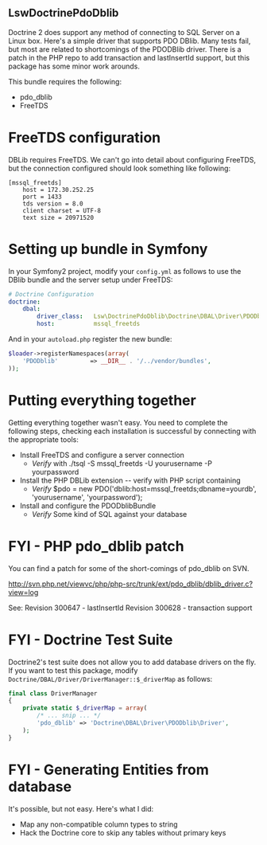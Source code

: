 LswDoctrinePdoDblib
--------------

Doctrine 2 does support any method of connecting to SQL Server on a Linux box. Here's a simple driver that supports PDO DBlib. Many tests fail, but most are related to shortcomings of the PDODBlib driver. There is a patch in the PHP repo to add transaction and lastInsertId support, but this package has some minor work arounds.

This bundle requires the following:
* pdo_dblib
* FreeTDS

FreeTDS configuration
=====================

DBLib requires FreeTDS. We can't go into detail about configuring FreeTDS, but the connection configured should look something like following:

```
[mssql_freetds]
    host = 172.30.252.25
    port = 1433
    tds version = 8.0
    client charset = UTF-8
    text size = 20971520

```

Setting up bundle in Symfony
============================

In your Symfony2 project, modify your `config.yml` as follows to use the DBlib bundle and the server setup under FreeTDS:

```yml
# Doctrine Configuration
doctrine:
    dbal:
        driver_class:   Lsw\DoctrinePdoDblib\Doctrine\DBAL\Driver\PDODblib\Driver
        host:           mssql_freetds

```

And in your `autoload.php` register the new bundle:
```php
$loader->registerNamespaces(array(
    'PDODblib'         => __DIR__ . '/../vendor/bundles',
));
```

Putting everything together
===========================

Getting everything together wasn't easy. You need to complete the following steps, checking each installation is successful by connecting with the appropriate tools:

* Install FreeTDS and configure a server connection 
    * *Verify* with ./tsql -S mssql_freetds -U yourusername -P yourpassword
* Install the PHP DBLib extension -- verify with PHP script containing 
    * *Verify* $pdo = new PDO('dblib:host=mssql_freetds;dbname=yourdb', 'yourusername', 'yourpassword');
* Install and configure the PDODblibBundle 
    * *Verify* Some kind of SQL against your database


FYI - PHP pdo_dblib patch
=========================

You can find a patch for some of the short-comings of pdo_dblib on SVN.

http://svn.php.net/viewvc/php/php-src/trunk/ext/pdo_dblib/dblib_driver.c?view=log

See:
Revision 300647 - lastInsertId
Revision 300628 - transaction support

FYI - Doctrine Test Suite
=========================

Doctrine2's test suite does not allow you to add database drivers on the fly. If you want to test this package, modify `Doctrine/DBAL/Driver/DriverManager::$_driverMap` as follows:

```php
final class DriverManager
{
    private static $_driverMap = array(
		/* ... snip ... */
        'pdo_dblib' => 'Doctrine\DBAL\Driver\PDODblib\Driver',
    );
}
```

FYI - Generating Entities from database
=======================================

It's possible, but not easy. Here's what I did:

- Map any non-compatible column types to string
- Hack the Doctrine core to skip any tables without primary keys


